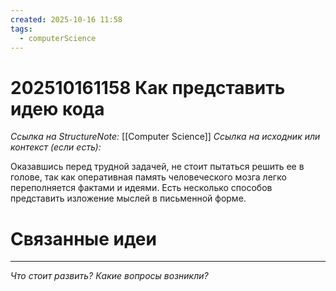 ```yaml
---
created: 2025-10-16 11:58
tags:
  - computerScience
---
```

# 202510161158 Как представить идею кода

*Ссылка на StructureNote:* [[Computer Science]]
*Ссылка на исходник или контекст (если есть):* 

Оказавшись перед трудной задачей, не стоит пытаться решить ее в голове, так как оперативная память человеческого мозга легко переполняется фактами и идеями. Есть несколько способов представить  изложение мыслей в письменной форме.
# Связанные идеи

---

*Что стоит развить? Какие вопросы возникли?*